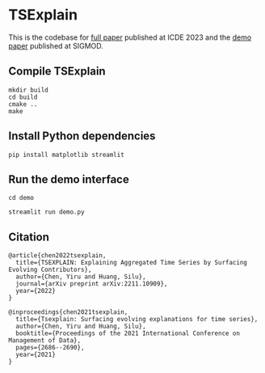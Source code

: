 # TSExplain

This is the codebase for [full paper](https://arxiv.org/pdf/2211.10909.pdf) published at ICDE 2023 and the [demo paper](https://dl.acm.org/doi/abs/10.1145/3514221.3520153) published at SIGMOD. 

## Compile TSExplain

```
mkdir build
cd build
cmake ..
make
```

## Install Python dependencies

```
pip install matplotlib streamlit
```

## Run the demo interface

```
cd demo 

streamlit run demo.py
```


## Citation 
```
@article{chen2022tsexplain,
  title={TSEXPLAIN: Explaining Aggregated Time Series by Surfacing Evolving Contributors},
  author={Chen, Yiru and Huang, Silu},
  journal={arXiv preprint arXiv:2211.10909},
  year={2022}
}

@inproceedings{chen2021tsexplain,
  title={Tsexplain: Surfacing evolving explanations for time series},
  author={Chen, Yiru and Huang, Silu},
  booktitle={Proceedings of the 2021 International Conference on Management of Data},
  pages={2686--2690},
  year={2021}
}
```


